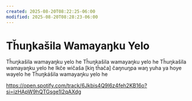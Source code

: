 ```yaml
---
created: 2025-08-20T08:22:25-06:00
modified: 2025-08-20T08:28:23-06:00
---
```


# Tȟuŋkašila Wamayaŋku Yelo

Tȟuŋkašila wamayaŋku yelo he 
Tȟuŋkašila wamayaŋku yelo he 
Tȟuŋkašila wamayaŋku yelo he 
Ikče wičaša [kiŋ tȟača] čaŋnuŋpa waŋ yuha ya hoye wayelo he
Tȟuŋkášila wamayaŋku yelo he



https://open.spotify.com/track/6Jkbis4Q9l6z4feh2KB16o?si=izHApW9hQTGsge1l2qAXdg
